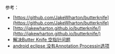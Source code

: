 
参考：

- [https://github.com/JakeWharton/butterknife](https://github.com/JakeWharton/butterknife)
- [http://jakewharton.github.io/butterknife/](http://jakewharton.github.io/butterknife/)
- [解决Butter Knife 空指针问题](http://blog.csdn.net/busyboxs/article/details/38515613)
- [android eclipse 没有Annotation Processin选项](http://blog.csdn.net/caiwenfeng_for_23/article/details/38959685)